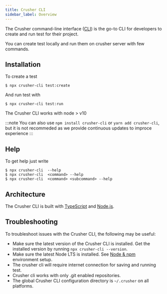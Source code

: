 ```yaml
---
title: Crusher CLI
sidebar_label: Overview
---
```


<head>
  <title>Cruhser CLI : Crusher Docs</title>
  <meta
    name="description"
    content="The Ionic command-line interface (CLI) is the go-to tool for developing Ionic apps. Install our framework globally with npm."
  />
</head>

The Crusher command-line interface ([CLI](/docs/reference/glossary#cli)) is the go-to CLI for developers to create and run test for their project.

You can create test locally and run them on crusher server with few commands.

## Installation



To create a test
```shell
$ npx crusher-cli test:create
```

And run test with

```shell
$ npx crusher-cli test:run
```
 The Crusher CLI works with node > v10


:::note
You can also use `npm install crusher-cli` or `yarn add crusher-cli`, but it is not recommeded as we provide continuous updates to improce  experience
:::

## Help

To get help just write

```shell
$ npx crusher-cli  --help
$ npx crusher-cli  <command> --help
$ npx crusher-cli  <command> <subcommand> --help
```

<!-- TODO: image? -->

## Architecture

The Crusher CLI is built with [TypeScript](/docs/reference/glossary#typescript) and [Node.js](/docs/reference/glossary#node).

## Troubleshooting

To troubleshoot issues with the Crusher CLI, the following may be useful:

- Make sure the latest version of the Crusher CLI is installed. Get the installed version by running `npx crusher-cli --version`.
- Make sure the latest Node LTS is installed. See [Node & npm](/docs/intro/environment#node-npm) environment setup.
- The crusher cli will require internet connection for saving and running test.
- Crusher cli works with only .git enabled repositories.
- The global Crusher CLI configuration directory is `~/.crusher` on all platforms.